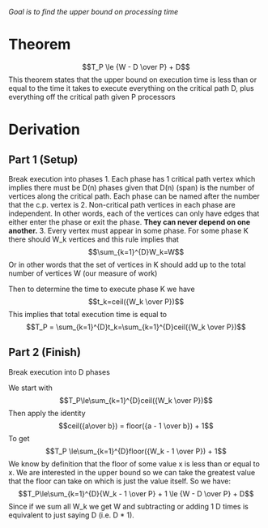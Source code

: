 *Goal is to find the upper bound on processing time*
# Theorem
 $$T_P \le {W - D \over P} + D$$
 This theorem states that the upper bound on execution time is less than or equal to the time it takes to execute everything on the critical path D, plus everything off the critical path given P processors
# Derivation
## Part 1 (Setup)
Break execution into phases
	1. Each phase has 1 critical path vertex which implies there must be D(n) phases given that D(n) (span) is the number of vertices along the critical path. Each phase can be named after the number that the c.p. vertex is
	2. Non-critical path vertices in each phase are independent. In other words, each of the vertices can only have edges that either enter the phase or exit the phase. **They can never depend on one another.**
	3. Every vertex must appear in some phase. For some phase K there should W_k vertices and this rule implies that $$\sum_{k=1}^{D}W_k=W$$
	   Or in other words that the set of vertices in K should add up to the total number of vertices W (our measure of work)

Then to determine the time to execute phase K we have $$t_k=ceil({W_k \over P})$$
This implies that total execution time is equal to $$T_P = \sum_{k=1}^{D}t_k=\sum_{k=1}^{D}ceil({W_k \over P})$$

## Part 2 (Finish)
Break execution into D phases

We start with $$T_P\le\sum_{k=1}^{D}ceil({W_k \over P})$$
Then apply the identity $$ceil({a\over b}) = floor({a - 1 \over b}) + 1$$
To get $$T_P \le\sum_{k=1}^{D}floor({W_k - 1 \over P}) + 1$$
We know by definition that the floor of some value x is less than or equal to x. We are interested in the upper bound so we can take the greatest value that the floor can take on which is just the value itself. So we have: $$T_P\le\sum_{k=1}^{D}{W_k - 1 \over P} + 1 \le {W - D \over P} + D$$
Since if we sum all W_k we get W and subtracting or adding 1 D times is equivalent to just saying D (i.e. D * 1).


